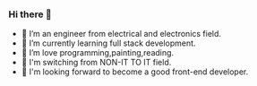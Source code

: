 ### Hi there 👋

- 🔭 I’m an engineer from electrical  and electronics field.
- 🌱 I’m currently learning full stack development.
- 👯 I’m love programming,painting,reading.
- 🤔 I'm switching from NON-IT TO IT field.
- 💬 I'm looking forward to become a good front-end developer.



